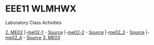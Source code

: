 # EEE11 WLMHWX

Laboratory Class Activities

[2. ME02](me02)
      |-[me02-1](me02/README.md#ME02_1) - [Source](me02/me02_1.c)
      |-[me02-2](me02/README.md#ME02_2) - [Source](me02/me02_2.c)
      |-[me02_3](me02/README.md#ME02_3) - [Source](me02/me02_3.c)
      |-[me02_4](me02/README.md#ME02_4) - [Source](me02/me02_4.c)
[3. ME03](me03)

